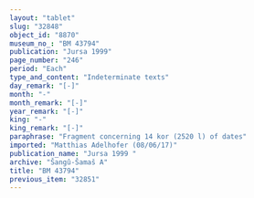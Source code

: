 ```yaml
---
layout: "tablet"
slug: "32848"
object_id: "8870"
museum_no_: "BM 43794"
publication: "Jursa 1999"
page_number: "246"
period: "Each"
type_and_content: "Indeterminate texts"
day_remark: "[-]"
month: "-"
month_remark: "[-]"
year_remark: "[-]"
king: "-"
king_remark: "[-]"
paraphrase: "Fragment concerning 14 kor (2520 l) of dates"
imported: "Matthias Adelhofer (08/06/17)"
publication_name: "Jursa 1999 "
archive: "Šangû-Šamaš A"
title: "BM 43794"
previous_item: "32851"
---
```

